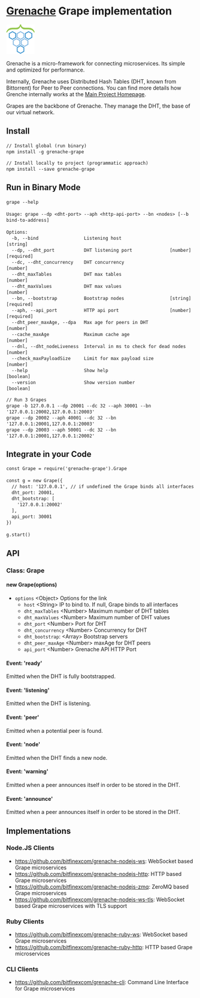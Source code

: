 # [Grenache](https://github.com/bitfinexcom/grenache) Grape implementation

<img src="logo.png" width="15%" />

Grenache is a micro-framework for connecting microservices. Its simple and optimized for performance.

Internally, Grenache uses Distributed Hash Tables (DHT, known from Bittorrent) for Peer to Peer connections. You can find more details how Grenche internally works at the [Main Project Homepage](https://github.com/bitfinexcom/grenache).

Grapes are the backbone of Grenache. They manage the DHT, the base of our virtual network.

## Install

```
// Install global (run binary)
npm install -g grenache-grape
```

```
// Install locally to project (programmatic approach)
npm install --save grenache-grape
```

## Run in Binary Mode

```
grape --help

Usage: grape --dp <dht-port> --aph <http-api-port> --bn <nodes> [--b
bind-to-address]

Options:
  -b, --bind                 Listening host                             [string]
  --dp, --dht_port           DHT listening port              [number] [required]
  --dc, --dht_concurrency    DHT concurrency                            [number]
  --dht_maxTables            DHT max tables                             [number]
  --dht_maxValues            DHT max values                             [number]
  --bn, --bootstrap          Bootstrap nodes                 [string] [required]
  --aph, --api_port          HTTP api port                   [number] [required]
  --dht_peer_maxAge, --dpa   Max age for peers in DHT                   [number]
  --cache_maxAge             Maximum cache age                          [number]
  --dnl, --dht_nodeLiveness  Interval in ms to check for dead nodes     [number]
  --check_maxPayloadSize     Limit for max payload size                 [number]
  --help                     Show help                                 [boolean]
  --version                  Show version number                       [boolean]
```

```
// Run 3 Grapes
grape -b 127.0.0.1 --dp 20001 --dc 32 --aph 30001 --bn '127.0.0.1:20002,127.0.0.1:20003'
grape --dp 20002 --aph 40001 --dc 32 --bn '127.0.0.1:20001,127.0.0.1:20003'
grape --dp 20003 --aph 50001 --dc 32 --bn '127.0.0.1:20001,127.0.0.1:20002'
```

## Integrate in your Code

```
const Grape = require('grenache-grape').Grape

const g = new Grape({
  // host: '127.0.0.1', // if undefined the Grape binds all interfaces
  dht_port: 20001,
  dht_bootstrap: [
    '127.0.0.1:20002'
  ],
  api_port: 30001
})

g.start()
```

## API

### Class: Grape

#### new Grape(options)

 - `options` &lt;Object&gt; Options for the link
    - `host` &lt;String&gt; IP to bind to. If null, Grape binds to all interfaces
    - `dht_maxTables` &lt;Number&gt; Maximum number of DHT tables
    - `dht_maxValues` &lt;Number&gt; Maximum number of DHT values
    - `dht_port` &lt;Number&gt; Port for DHT
    - `dht_concurrency` &lt;Number&gt; Concurrency for DHT
    - `dht_bootstrap`: &lt;Array&gt; Bootstrap servers
    - `dht_peer_maxAge` &lt;Number&gt; maxAge for DHT peers
    - `api_port` &lt;Number&gt; Grenache API HTTP Port

#### Event: 'ready'

Emitted when the DHT is fully bootstrapped.

#### Event: 'listening'

Emitted when the DHT is listening.

#### Event: 'peer'

Emitted when a potential peer is found.

#### Event: 'node'

Emitted when the DHT finds a new node.


#### Event: 'warning'

Emitted when a peer announces itself in order to be stored in the DHT.


#### Event: 'announce'

Emitted when a peer announces itself in order to be stored in the DHT.


## Implementations

### Node.JS Clients
* https://github.com/bitfinexcom/grenache-nodejs-ws: WebSocket based Grape microservices
* https://github.com/bitfinexcom/grenache-nodejs-http: HTTP based Grape microservices
* https://github.com/bitfinexcom/grenache-nodejs-zmq: ZeroMQ based Grape microservices
* https://github.com/bitfinexcom/grenache-nodejs-ws-tls: WebSocket based Grape microservices with TLS support


### Ruby Clients
* https://github.com/bitfinexcom/grenache-ruby-ws: WebSocket based Grape microservices
* https://github.com/bitfinexcom/grenache-ruby-http: HTTP based Grape microservices


### CLI Clients
* https://github.com/bitfinexcom/grenache-cli: Command Line Interface for Grape microservices
